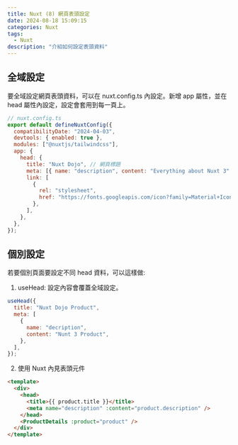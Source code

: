 ```yaml
---
title: Nuxt (8) 網頁表頭設定
date: 2024-08-18 15:09:15
categories: Nuxt
tags:
  - Nuxt
description: "介紹如何設定表頭資料"
---
```


## 全域設定

要全域設定網頁表頭資料，可以在 nuxt.config.ts 內設定。新增 app 屬性，並在 head 屬性內設定，設定會套用到每一頁上。

```js
// nuxt.config.ts
export default defineNuxtConfig({
  compatibilityDate: "2024-04-03",
  devtools: { enabled: true },
  modules: ["@nuxtjs/tailwindcss"],
  app: {
    head: {
      title: "Nuxt Dojo", // 網頁標題
      meta: [{ name: "description", content: "Everything about Nuxt 3" }], // meta 標籤設定
      link: [
        {
          rel: "stylesheet",
          href: "https://fonts.googleapis.com/icon?family=Material+Icons", // 連接 google icon
        },
      ],
    },
  },
});
```

## 個別設定

若要個別頁面要設定不同 head 資料，可以這樣做:

1. useHead: 設定內容會覆蓋全域設定。

```js
useHead({
  title: "Nuxt Dojo Product",
  meta: [
    {
      name: "decription",
      content: "Nunt 3 Product",
    },
  ],
});
```

2. 使用 Nuxt 內見表頭元件

```html
<template>
  <div>
    <head>
      <title>{{ product.title }}</title>
      <meta name="description" :content="product.description" />
    </head>
    <ProductDetails :product="product" />
  </div>
</template>
```
